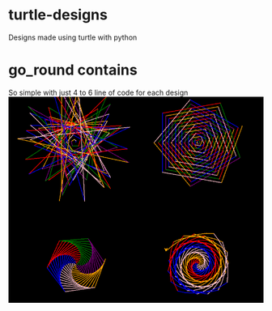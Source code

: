 # turtle-designs
Designs made using turtle with python

# go_round contains
So simple with just 4 to 6 line of code for each design
![Go Round](go_round.png)

